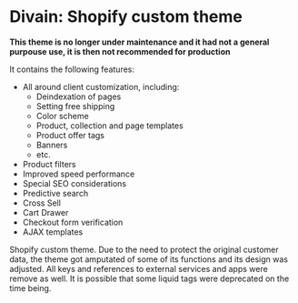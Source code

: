 # Divain: Shopify custom theme

**This theme is no longer under maintenance and it had not a general purpouse use, it is then not recommended for production**

It contains the following features:
- All around client customization, including:
  - Deindexation of pages
  - Setting free shipping
  - Color scheme
  - Product, collection and page templates
  - Product offer tags
  - Banners
  - etc.
- Product filters
- Improved speed performance
- Special SEO considerations
- Predictive search
- Cross Sell
- Cart Drawer
- Checkout form verification
- AJAX templates

Shopify custom theme. Due to the need to protect the original customer data, the theme got amputated of some of its functions and its design was adjusted. All keys and references to external services and apps were remove as well. It is possible that some liquid tags were deprecated on the time being.
